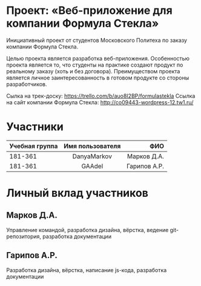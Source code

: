 # Проект: «Веб-приложение для компании Формула Стекла»

  Инициативный проект от студентов Московского Политеха по заказу компании Формула Стекла. 

  Целью проекта является разработка веб-приложения. Особенностью проекта является то, что студенты на практике создают продукт по реальному заказу (хоть и без договора). Преимуществом проекта является личное заинтересованность в готовом продукте со стороны разработчиков.
  
  
  Сылка на трек-доску: https://trello.com/b/auo8I2BP/formulastekla
  Ссылка на сайт компании Формула Стекла: http://co09443-wordpress-12.tw1.ru/
  
  # Участники

| Учебная группа| Имя пользователя   | ФИО |
| ------------- |:------------------:| -----:|
| 181-361  | DanyaMarkov             | Марков Д.А. |
| 181-361  | GAAdel                  | Гарипов А.Р. |


  # Личный вклад участников
  
  ## Марков Д.А.
  
  Управление командой, разработка дизайна, вёрстка, ведение git-репозитория, разработка документации
  
  ## Гарипов А.Р.
  
  Разработка дизайна, вёрстка, написание js-кода, разработка документации
  
